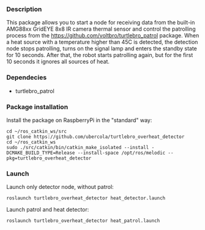 
### Description

This package allows you to start a node for receiving data from the built-in AMG88xx GridEYE 8x8 IR camera thermal sensor and control the patrolling process from the https://github.com/voltbro/turtlebro_patrol package. When a heat source with a temperature higher than 45C is detected, the detection node stops patrolling, turns on the signal lamp and enters the standby state for 10 seconds. After that, the robot starts patrolling again, but for the first 10 seconds it ignores all sources of heat.


### Dependecies

- turtlebro_patrol

### Package installation

Install the package on RaspberryPi in the "standard" way:

```
cd ~/ros_catkin_ws/src
git clone https://github.com/ubercola/turtlebro_overheat_detector
cd ~/ros_catkin_ws
sudo ./src/catkin/bin/catkin_make_isolated --install -DCMAKE_BUILD_TYPE=Release --install-space /opt/ros/melodic --pkg=turtlebro_overheat_detector
```

### Launch


Launch only detector node, without patrol:
```
roslaunch turtlebro_overheat_detector heat_detector.launch
```

Launch patrol and heat detector:
```
roslaunch turtlebro_overheat_detector heat_patrol.launch
```

